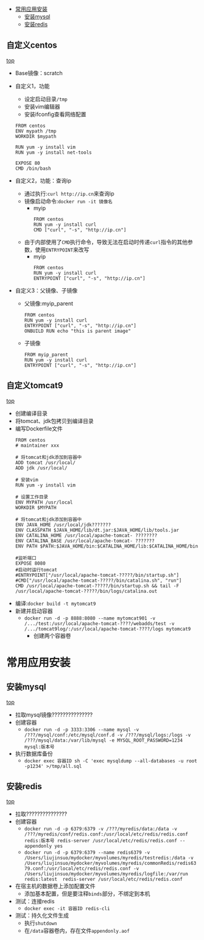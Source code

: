 - [常用应用安装](#常用应用安装)
    - [安装mysql](#安装mysql)
    - [安装redis](#安装redis)

## 自定义centos
[top](#catalog)
- Base镜像：scratch
- 自定义1，功能
    - 设定启动目录`/tmp`
    - 安装vim编辑器
    - 安装ifconfig查看网络配置

    ```
    FROM centos
    ENV mypath /tmp
    WORKDIR $mypath

    RUN yum -y install vim
    RUN yum -y install net-tools

    EXPOSE 80
    CMD /bin/bash
    ```
- 自定义2，功能：查询ip
    - 通过执行:`curl http://ip.cn`来查询ip
    - 镜像启动命令:`docker run -it 镜像名`
        - myip
            ```
            FROM centos
            RUN yum -y install curl
            CMD ["curl", "-s", "http://ip.cn"]
            ```
    - 由于内部使用了`CMD`执行命令，导致无法在启动时传递`curl`指令的其他参数，使用`ENTRYPOINT`来改写
        - myip
            ```
            FROM centos
            RUN yum -y install curl
            ENTRYPOINT ["curl", "-s", "http://ip.cn"]
            ```
- 自定义3：父镜像、子镜像
    - 父镜像:myip_parent
        ```
        FROM centos
        RUN yum -y install curl
        ENTRYPOINT ["curl", "-s", "http://ip.cn"]
        ONBUILD RUN echo "this is parent image"
        ```
    - 子镜像
        ```
        FROM myip_parent
        RUN yum -y install curl
        ENTRYPOINT ["curl", "-s", "http://ip.cn"]
        ```

## 自定义tomcat9
[top](#catalog)
- 创建编译目录
- 将tomcat、jdk包拷贝到编译目录
- 编写Dockerfile文件
    ```
    FROM centos
    # maintainer xxx
    
    # 将tomcat和jdk添加到容器中
    ADD tomcat /usr/local/
    ADD jdk /usr/local/

    # 安装vim
    RUN yum -y install vim

    # 设置工作目录
    ENV MYPATH /usr/local
    WORKDIR $MYPATH

    # 将tomcat和jdk添加到容器中
    ENV JAVA_HOME /usr/local/jdk???????
    ENV CLASSPATH $JAVA_HOME/lib/dt.jar:$JAVA_HOME/lib/tools.jar
    ENV CATALINA_HOME /usr/local/apache-tomcat- ????????
    ENV CATALINA_BASE /usr/local/apache-tomcat- ???????
    ENV PATH $PATH:$JAVA_HOME/bin:$CATALINA_HOME/lib:$CATALINA_HOME/bin

    #监听端口
    EXPOSE 8080
    #启动时运行tomcat
    #ENTRYPOINT["/usr/local/apache-tomcat-?????/bin/startup.sh"]
    #CMD["/usr/local/apache-tomcat-?????/bin/catalina.sh", "run"]
    CMD /usr/local/apache-tomcat-?????/bin/startup.sh && tail -F /usr/local/apache-tomcat-?????/bin/logs/catalina.out
    ```
- 编译:`docker build -t mytomcat9`
- 新建并启动容器
    - `docker run -d -p 8888:8080 --name mytomcat901 -v /.../test:/usr/local/apache-tomcat-????/webadds/test -v /.../tomcat9log/:/usr/local/apache-tomcat-????/logs mytomcat9`
        - 创建两个容器卷


# 常用应用安装
## 安装mysql
[top](#catalog)
- 拉取mysql镜像???????????????
- 创建容器 
    - `docker run -d -p 3333:3306 --name mysql -v /???/mysql/conf:/etc/mysql/conf.d -v /???/mysql/logs:/logs -v /???/mysql/data:/var/lib/mysql -e MYSQL_ROOT_PASSWORD=1234 mysql:版本号`
- 执行数据库备份
    - `docker exec 容器ID sh -C 'exec mysqldump --all-databases -u root -p1234' >/tmp/all.sql`

## 安装redis
[top](#catalog)
- 拉取???????????????
- 创建容器
    - `docker run -d -p 6379:6379 -v /???/myredis/data:/data -v /???/myredis/conf/redis.conf:/usr/local/etc/redis/redis.conf redis:版本号 redis-server /usr/local/etc/redis/redis.conf --appendonly yes`
    - `docker run -d -p 6379:6379 --name redis6379 -v /Users/liujinsuo/mydocker/myvolumes/myredis/testredis:/data -v /Users/liujinsuo/mydocker/myvolumes/myredis/commonRedis/redis6379.conf:/usr/local/etc/redis/redis.conf -v /Users/liujinsuo/mydocker/myvolumes/myredis/logfile:/var/run  redis:latest  redis-server /usr/local/etc/redis/redis.conf`
- 在宿主机的数据卷上添加配置文件
    - 添加基本配置，但是要注释`binds`部分，不绑定到本机
- 测试：连接redis
    - `docker exec -it 容器ID redis-cli`
- 测试：持久化文件生成
    - 执行`shutdown`
    - 在`/data`容器卷内，存在文件`appendonly.aof`
